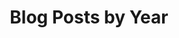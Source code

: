 ---
title: "Blog Posts by Year"
permalink: /blog/
layout: archive
author_profile: true
excerpt: These are Sydney's blog posts.
---
